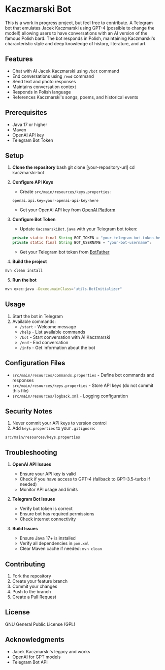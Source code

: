 # Kaczmarski Bot

This is a work in progress project, but feel free to contribute.
A Telegram bot that emulates Jacek Kaczmarski using GPT-4 (possible to change the model!) allowing users to have conversations with an AI version of the famous Polish bard. The bot responds in Polish, maintaining Kaczmarski's characteristic style and deep knowledge of history, literature, and art.

## Features

- Chat with AI Jacek Kaczmarski using `/bot` command
- End conversations using `/end` command
- Send text and photo responses
- Maintains conversation context
- Responds in Polish language
- References Kaczmarski's songs, poems, and historical events

## Prerequisites

- Java 17 or higher
- Maven
- OpenAI API key
- Telegram Bot Token

## Setup

1. **Clone the repository**
bash
git clone [your-repository-url]
cd kaczmarski-bot

2. **Configure API Keys**
   - Create `src/main/resources/keys.properties`:
   ```properties
   openai.api.key=your-openai-api-key-here
   ```
   - Get your OpenAI API key from [OpenAI Platform](https://platform.openai.com/api-keys)

3. **Configure Bot Token**
   - Update `KaczmarskiBot.java` with your Telegram bot token:
   ```java
   private static final String BOT_TOKEN = "your-telegram-bot-token-here";
   private static final String BOT_USERNAME = "your-bot-username";
   ```
   - Get your Telegram bot token from [BotFather](https://t.me/botfather)

4. **Build the project**

```bash
mvn clean install
```

5. **Run the bot**
```bash
mvn exec:java -Dexec.mainClass="utils.BotInitializer"
```

## Usage

1. Start the bot in Telegram
2. Available commands:
   - `/start` - Welcome message
   - `/help` - List available commands
   - `/bot` - Start conversation with AI Kaczmarski
   - `/end` - End conversation
   - `/info` - Get information about the bot

## Configuration Files

- `src/main/resources/commands.properties` - Define bot commands and responses
- `src/main/resources/keys.properties` - Store API keys (do not commit this file)
- `src/main/resources/logback.xml` - Logging configuration

## Security Notes

1. Never commit your API keys to version control
2. Add `keys.properties` to your `.gitignore`:
```
src/main/resources/keys.properties
```

## Troubleshooting

1. **OpenAI API Issues**
   - Ensure your API key is valid
   - Check if you have access to GPT-4 (fallback to GPT-3.5-turbo if needed)
   - Monitor API usage and limits

2. **Telegram Bot Issues**
   - Verify bot token is correct
   - Ensure bot has required permissions
   - Check internet connectivity

3. **Build Issues**
   - Ensure Java 17+ is installed
   - Verify all dependencies in `pom.xml`
   - Clear Maven cache if needed: `mvn clean`

## Contributing

1. Fork the repository
2. Create your feature branch
3. Commit your changes
4. Push to the branch
5. Create a Pull Request

## License

 GNU General Public License (GPL)

## Acknowledgments

- Jacek Kaczmarski's legacy and works
- OpenAI for GPT models
- Telegram Bot API
